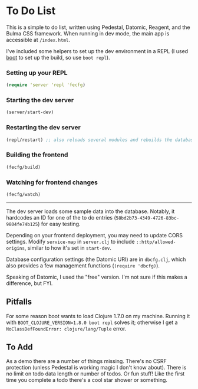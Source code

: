 # To Do List

This is a simple to do list, written using Pedestal, Datomic, Reagent, and the
Bulma CSS framework.  When running in dev mode, the main app is accessible at
`/index.html`.

I've included some helpers to set up the dev environment in a REPL (I used
[boot](http://boot-clj.com) to set up the build, so use `boot repl`).

### Setting up your REPL

```clojure
(require 'server 'repl 'fecfg)
```

### Starting the dev server

```clojure
(server/start-dev)
```

### Restarting the dev server

```clojure
(repl/restart) ;; also reloads several modules and rebuilds the database
```

### Building the frontend

```clojure
(fecfg/build)
```

### Watching for frontend changes

```clojure
(fecfg/watch)
```

---

The dev server loads some sample data into the database.  Notably, it
hardcodes an ID for one of the to do entries
(`58bd2b73-4349-4726-83bc-9804fe74b125`) for easy testing.

Depending on your frontend deployment, you may need to update CORS settings.
Modify `service-map` in `server.clj` to include `::http/allowed-origins`,
similar to how it's set in `start-dev`.

Database configuration settings (the Datomic URI) are in `dbcfg.clj`, which
also provides a few management functions (`(require 'dbcfg)`).

Speaking of Datomic, I used the "free" version.  I'm not sure if this makes a
difference, but FYI.

## Pitfalls

For some reason boot wants to load Clojure 1.7.0 on my machine.  Running it
with `BOOT_CLOJURE_VERSION=1.8.0 boot repl` solves it; otherwise I get a
`NoClassDefFoundError: clojure/lang/Tuple` error.

## To Add

As a demo there are a number of things missing.  There's no CSRF protection
(unless Pedestal is working magic I don't know about).  There is no limit on
todo data length or number of todos.  Or fun stuff!  Like the first time you
complete a todo there's a cool star shower or something.
